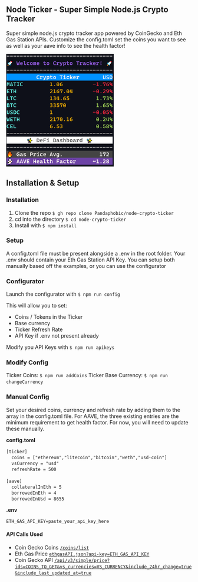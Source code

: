 ## Node Ticker - Super Simple Node.js Crypto Tracker

<p>Super simple node.js crypto tracker app powered by CoinGecko and Eth Gas Station APIs. Customize the config.toml set the coins you want to see as well as your aave info to see the health factor!</p>

<img src="https://github.com/Pandaphobic/node-crypto-ticker/blob/main/screenshots/example_screenshot.png" 
  alt="Example View">

## Installation & Setup

### Installation

1. Clone the repo `$ gh repo clone Pandaphobic/node-crypto-ticker`
2. cd into the directory `$ cd node-crypto-ticker`
3. Install with `$ npm install`

### Setup

A config.toml file must be present alongside a .env in the root folder. Your .env should contain your Eth Gas Station API Key. You can setup both manually based off the examples, or you can use the configurator

### Configurator

Launch the configurator with `$ npm run config`

This will allow you to set:

- Coins / Tokens in the Ticker
- Base currency
- Ticker Refresh Rate
- API Key if .env not present already

Modify you API Keys with `$ npm run apikeys`

### Modify Config

Ticker Coins: `$ npm run addCoins`
Ticker Base Currency: `$ npm run changeCurrency`

### Manual Config

Set your desired coins, currency and refresh rate by adding them to the array in the config.toml file. For AAVE, the three existing entries are the minimum requirement to get health factor. For now, you will need to update these manually.

**config.toml**

```
[ticker]
  coins = ["ethereum","litecoin","bitcoin","weth","usd-coin"]
  vsCurrency = "usd"
  refreshRate = 500

[aave]
  collateralInEth = 5
  borrowedInEth = 4
  borrowedInUsd = 8655
```

**.env**

```
ETH_GAS_API_KEY=paste_your_api_key_here
```

#### API Calls Used

- Coin Gecko Coins [`/coins/list`](https://api.coingecko.com/api/v3/coins/list)
- Eth Gas Price [`ethgasAPI.json?api-key=ETH_GAS_API_KEY`](https://ethgasstation.info/api/ethgasAPI.json?api-key=process.env.ETH_GAS_API_KEY)
- Coin Gecko API [`/api/v3/simple/price?ids=COINS_TO_GET&vs_currencies=VS_CURRENCY&include_24hr_change=true&include_last_updated_at=true`](https://api.coingecko.com/api/v3/simple/price?ids=COINS_TO_GET&vs_currencies=VS_CURRENCY&include_24hr_change=true&include_last_updated_at=true)
